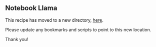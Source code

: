 ## Notebook Llama

This recipe has moved to a new directory, [here](https://github.com/meta-llama/llama-cookbook/tree/main/end-to-end-use-cases/NotebookLlama).

Please update any bookmarks and scripts to point to this new location.


Thank you!
